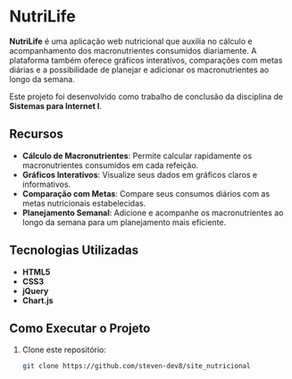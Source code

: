 # NutriLife

**NutriLife** é uma aplicação web nutricional que auxilia no cálculo e acompanhamento dos macronutrientes consumidos diariamente. A plataforma também oferece gráficos interativos, comparações com metas diárias e a possibilidade de planejar e adicionar os macronutrientes ao longo da semana.

Este projeto foi desenvolvido como trabalho de conclusão da disciplina de **Sistemas para Internet I**.

## Recursos

- **Cálculo de Macronutrientes**: Permite calcular rapidamente os macronutrientes consumidos em cada refeição.
- **Gráficos Interativos**: Visualize seus dados em gráficos claros e informativos.
- **Comparação com Metas**: Compare seus consumos diários com as metas nutricionais estabelecidas.
- **Planejamento Semanal**: Adicione e acompanhe os macronutrientes ao longo da semana para um planejamento mais eficiente.

## Tecnologias Utilizadas

- **HTML5**
- **CSS3**
- **jQuery**
- **Chart.js**

## Como Executar o Projeto

1. Clone este repositório:
   ```bash
   git clone https://github.com/steven-dev8/site_nutricional
